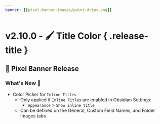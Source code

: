 ```yaml
---
banner: [[pixel-banner-images/paint-drips.png]]
---
```

# v2.10.0 - 🖌️ Title Color { .release-title }
## 🚩 Pixel Banner Release

### What's New 🎉
- Color Picker for `Inline Titles`
  - Only applied if `Inline Titles` are enabled in Obsidian Settings:
    - `Appearance` > `Show inline title`
  - Can be defined on the General, Custom Field Names, and Folder Images tabs